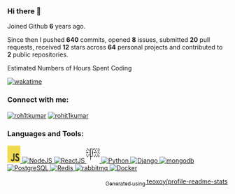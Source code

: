 ### Hi there 👋

 Joined Github **6** years ago.

Since then I pushed **640** commits, opened **8** issues, submitted **20** pull requests, received **12** stars across **64** personal projects and contributed to **2** public repositories.

Estimated Numbers of Hours Spent Coding

[![wakatime](https://wakatime.com/badge/user/97fff8c4-0d86-42e0-aed2-65cc0d9155c1.svg)](https://wakatime.com/@97fff8c4-0d86-42e0-aed2-65cc0d9155c1)


<h3 align="left">Connect with me:</h3>
<p align="left">

<a href="https://twitter.com/roh1tkumar" target="blank"><img align="center" src="https://raw.githubusercontent.com/rahuldkjain/github-profile-readme-generator/master/src/images/icons/Social/twitter.svg" alt="roh1tkumar" height="20" width="30" /></a>
<a href="https://linkedin.com/in/rohit1kumar" target="blank"><img align="center" src="https://raw.githubusercontent.com/rahuldkjain/github-profile-readme-generator/master/src/images/icons/Social/linked-in-alt.svg" alt="rohit1kumar" height="20" width="30" /></a>
</p>

<h3 align="left">Languages and Tools:</h3>

<p align="left">

<a href="https://developer.mozilla.org/en-US/docs/Web/JavaScript" target="_blank">
<img src="https://raw.githubusercontent.com/devicons/devicon/master/icons/javascript/javascript-original.svg" alt="javascript" width="30" height="40"/>
</a>

<a href="https://nodejs.org/" target="_blank">
<img src="https://raw.githubusercontent.com/rahuldkjain/github-profile-readme-generator/888aff31e1d26dd2a6acf6afebbc34970aeb0118/src/images/icons/BackendDevelopment/nodejs.svg" alt="NodeJS" width="30" height="40"/>


<a href="https://react.dev/" target="_blank">
<img src="https://raw.githubusercontent.com/rahuldkjain/github-profile-readme-generator/888aff31e1d26dd2a6acf6afebbc34970aeb0118/src/images/icons/FrontendDevelopment/reactjs.svg" alt="ReactJS" width="30" height="40"/>

<a href="https://expressjs.org/" target="_blank">
<img src="https://raw.githubusercontent.com/rahuldkjain/github-profile-readme-generator/888aff31e1d26dd2a6acf6afebbc34970aeb0118/src/images/icons/BackendDevelopment/express.svg" alt="ExpressJS" width="30" height="40"/>

<a href="https://www.python.org/" target="_blank">
<img src="https://raw.githubusercontent.com/rahuldkjain/github-profile-readme-generator/888aff31e1d26dd2a6acf6afebbc34970aeb0118/src/images/icons/ProgrammingLanguages/python.svg" alt="Python" width="30" height="40"/>

<a href="https://www.djangoproject.com/" target="_blank">
<img src="https://raw.githubusercontent.com/rahuldkjain/github-profile-readme-generator/888aff31e1d26dd2a6acf6afebbc34970aeb0118/src/images/icons/Framework/django.svg" alt="Django" width="30" height="40"/>

<a href="https://mongodb.org/" target="_blank">
<img src="https://raw.githubusercontent.com/rahuldkjain/github-profile-readme-generator/888aff31e1d26dd2a6acf6afebbc34970aeb0118/src/images/icons/Database/mongodb.svg" alt="mongodb" width="30" height="40"/>

<a href="https://www.postgresql.org/" target="_blank">
<img src="https://raw.githubusercontent.com/rahuldkjain/github-profile-readme-generator/888aff31e1d26dd2a6acf6afebbc34970aeb0118/src/images/icons/Database/postgresql.svg" alt="PostgreSQL" width="30" height="40"/>

<a href="https://redis.io/" target="_blank">
<img src="https://raw.githubusercontent.com/rahuldkjain/github-profile-readme-generator/888aff31e1d26dd2a6acf6afebbc34970aeb0118/src/images/icons/Database/redis.svg" alt="Redis" width="30" height="40"/>

<a href="https://www.rabbitmq.com/" target="_blank">
<img src="https://raw.githubusercontent.com/rahuldkjain/github-profile-readme-generator/888aff31e1d26dd2a6acf6afebbc34970aeb0118/src/images/icons/BackendDevelopment/rabbitmq.svg" alt="rabbitmq" width="30" height="40"/>

<a href="https://www.docker.com/" target="_blank">
<img src="https://raw.githubusercontent.com/rahuldkjain/github-profile-readme-generator/888aff31e1d26dd2a6acf6afebbc34970aeb0118/src/images/icons/Devops/docker.svg" alt="Docker" width="30" height="40"/>
</p>

<p align="right"><sub>Generated using <a href="https://github.com/marketplace/actions/profile-readme-stats">teoxoy/profile-readme-stats</a></sub></p>
